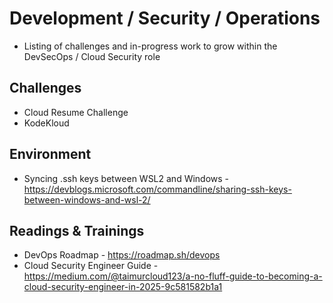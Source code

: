 # Development / Security / Operations 
* Listing of challenges and in-progress work to grow within the DevSecOps / Cloud Security role

## Challenges
* Cloud Resume Challenge 
* KodeKloud 

## Environment 
* Syncing .ssh keys between WSL2 and Windows - https://devblogs.microsoft.com/commandline/sharing-ssh-keys-between-windows-and-wsl-2/

## Readings & Trainings 
* DevOps Roadmap - https://roadmap.sh/devops
* Cloud Security Engineer Guide - https://medium.com/@taimurcloud123/a-no-fluff-guide-to-becoming-a-cloud-security-engineer-in-2025-9c581582b1a1 
